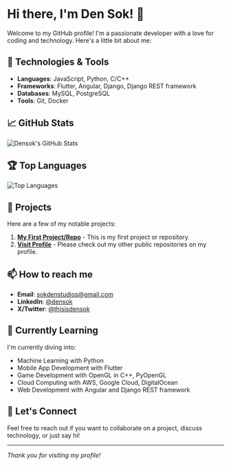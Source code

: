 # Hi there, I'm Den Sok! 👋

Welcome to my GitHub profile! I'm a passionate developer with a love for coding and technology. Here's a little bit about me:

## 🔧 Technologies & Tools

- **Languages**: JavaScript, Python, C/C++
- **Frameworks**: Flutter, Angular, Django, Django REST framework
- **Databases**: MySQL, PostgreSQL
- **Tools**: Git, Docker

## 📈 GitHub Stats

![Densok's GitHub Stats](https://github-readme-stats.vercel.app/api?username=thisisdensok&show_icons=true&theme=radical)

## 🏆 Top Languages

![Top Languages](https://github-readme-stats.vercel.app/api/top-langs/?username=thisisdensok&layout=compact&theme=radical)

## 🚀 Projects

Here are a few of my notable projects:

1. [**My First Project/Repo**](https://github.com/thisisdensok/thisisdensok) - This is my first project or repository.
2. [**Visit Profile**](https://github.com/thisisdensok) - Please check out my other public repositories on my profile.

## 📫 How to reach me

- **Email**: [sokdenstudios@gmail.com](mailto:sokdenstudios@gmail.com)
- **LinkedIn**: [@densok](https://www.linkedin.com/in/densok/)
- **X/Twitter**: [@thisisdensok](https://twitter.com/thisisdensok)

## 🌱 Currently Learning

I'm currently diving into:

- Machine Learning with Python
- Mobile App Development with Flutter
- Game Development with OpenGL in C++, PyOpenGL
- Cloud Computing with AWS, Google Cloud, DigitalOcean
- Web Development with Angular and Django REST framework

## 💬 Let's Connect

Feel free to reach out if you want to collaborate on a project, discuss technology, or just say hi!

---

*Thank you for visiting my profile!*